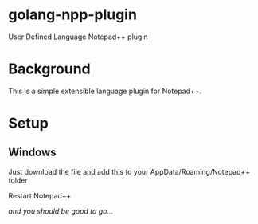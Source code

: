 # golang-npp-plugin
User Defined Language Notepad++ plugin

# Background
This is a simple extensible language plugin for Notepad++.

# Setup
## Windows
Just download the file and add this to your AppData/Roaming/Notepad++ folder

Restart Notepad++

*and you should be good to go...*
